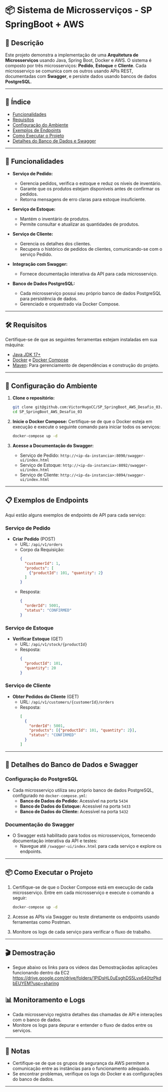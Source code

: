 
# 📦 Sistema de Microsserviços - SP SpringBoot + AWS

## 📝 Descrição

Este projeto demonstra a implementação de uma **Arquitetura de Microsserviços** usando Java, Spring Boot, Docker e AWS. O sistema é composto por três microsserviços: **Pedido**, **Estoque** e **Cliente**. Cada microsserviço se comunica com os outros usando APIs REST, documentadas com **Swagger**, e persiste dados usando bancos de dados **PostgreSQL**.

---

## 📑 Índice

- [Funcionalidades](#funcionalidades)
- [Requisitos](#requisitos)
- [Configuração do Ambiente](#configuracao-do-ambiente)
- [Exemplos de Endpoints](#exemplos-de-endpoints)
- [Como Executar o Projeto](#como-executar-o-projeto)
- [Detalhes do Banco de Dados e Swagger](#detalhes-do-banco-de-dados-e-swagger)

---

## 🚀 Funcionalidades

- **Serviço de Pedido:**
  - Gerencia pedidos, verifica o estoque e reduz os níveis de inventário.
  - Garante que os produtos estejam disponíveis antes de confirmar os pedidos.
  - Retorna mensagens de erro claras para estoque insuficiente.

- **Serviço de Estoque:**
  - Mantém o inventário de produtos.
  - Permite consultar e atualizar as quantidades de produtos.

- **Serviço de Cliente:**
  - Gerencia os detalhes dos clientes.
  - Recupera o histórico de pedidos de clientes, comunicando-se com o serviço Pedido.

- **Integração com Swagger:**
  - Fornece documentação interativa da API para cada microsserviço.

- **Banco de Dados PostgreSQL:**
  - Cada microsserviço possui seu próprio banco de dados PostgreSQL para persistência de dados.
  - Gerenciado e orquestrado via Docker Compose.

---

## 🛠 Requisitos

Certifique-se de que as seguintes ferramentas estejam instaladas em sua máquina:

- [Java JDK 17+](https://www.oracle.com/java/technologies/javase-jdk17-downloads.html)
- [Docker](https://www.docker.com/) e [Docker Compose](https://docs.docker.com/compose/)
- [Maven](https://maven.apache.org/install.html): Para gerenciamento de dependências e construção do projeto.

---

## 🌟 Configuração do Ambiente

1. **Clone o repositório:**
    ```bash
    git clone git@github.com:VictorHugoCC/SP_SpringBoot_AWS_Desafio_03.git
    cd SP_SpringBoot_AWS_Desafio_03
    ```

2. **Inicie o Docker Compose:**
    Certifique-se de que o Docker esteja em execução e execute o seguinte comando para iniciar todos os serviços:
    ```bash
    docker-compose up -d
    ```

3. **Acesse a Documentação do Swagger:**
   - Serviço de Pedido: `http://<ip-da-instancia>:8090/swagger-ui/index.html`
   - Serviço de Estoque: `http://<ip-da-instancia>:8092/swagger-ui/index.html`
   - Serviço de Cliente: `http://<ip-da-instancia>:8094/swagger-ui/index.html`

---

## 📋 Exemplos de Endpoints

Aqui estão alguns exemplos de endpoints de API para cada serviço:

### Serviço de Pedido
- **Criar Pedido** (POST)
  - URL: `/api/v1/orders`
  - Corpo da Requisição:
    ```json
    {
      "customerId": 1,
      "products": [
        {"productId": 101, "quantity": 2}
      ]
    }
    ```
  - Resposta:
    ```json
    {
      "orderId": 5001,
      "status": "CONFIRMED"
    }
    ```

### Serviço de Estoque
- **Verificar Estoque** (GET)
  - URL: `/api/v1/stock/{productId}`
  - Resposta:
    ```json
    {
      "productId": 101,
      "quantity": 20
    }
    ```

### Serviço de Cliente
- **Obter Pedidos do Cliente** (GET)
  - URL: `/api/v1/customers/{customerId}/orders`
  - Resposta:
    ```json
    [
      {
        "orderId": 5001,
        "products": [{"productId": 101, "quantity": 2}],
        "status": "CONFIRMED"
      }
    ]
    ```

---

## 📂 Detalhes do Banco de Dados e Swagger

### Configuração do PostgreSQL
- Cada microsserviço utiliza seu próprio banco de dados PostgreSQL, configurado no `docker-compose.yml`:
  - **Banco de Dados do Pedido:** Acessível na porta `5434`
  - **Banco de Dados do Estoque:** Acessível na porta `5433`
  - **Banco de Dados do Cliente:** Acessível na porta `5432`

### Documentação do Swagger
- O Swagger está habilitado para todos os microsserviços, fornecendo documentação interativa da API e testes:
  - Navegue até `/swagger-ui/index.html` para cada serviço e explore os endpoints.

---

## 📦 Como Executar o Projeto

1. Certifique-se de que o Docker Compose está em execução de cada microsserviço. Entre em cada microsserviço e execute o comando a seguir:
    ```bash
    docker-compose up -d
    ```

2. Acesse as APIs via Swagger ou teste diretamente os endpoints usando ferramentas como Postman.

3. Monitore os logs de cada serviço para verificar o fluxo de trabalho.

---
## 🎬 Demostração
- Segue abaixo os links para os videos das Demostraçãodas aplicações funcionando dentro da EC2
https://drive.google.com/drive/folders/1PIDsHL0uEsghDS5Lvx640tzPkdbEUYEM?usp=sharing

## 📊 Monitoramento e Logs

- Cada microsserviço registra detalhes das chamadas de API e interações com o banco de dados.
- Monitore os logs para depurar e entender o fluxo de dados entre os serviços.

---

## 📝 Notas

- Certifique-se de que os grupos de segurança da AWS permitem a comunicação entre as instâncias para o funcionamento adequado.
- Se encontrar problemas, verifique os logs do Docker e as configurações do banco de dados.

---
